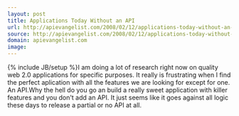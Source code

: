 ```yaml
---
layout: post
title: Applications Today Without an API
url: http://apievangelist.com/2008/02/12/applications-today-without-an-api/
source: http://apievangelist.com/2008/02/12/applications-today-without-an-api/
domain: apievangelist.com
image: 
---
```

{% include JB/setup %}I am doing a lot of research right now on quality web 2.0 applications for specific purposes.  It really is frustrating when I find the perfect aplication with all the features we are looking for except for one.  An API.Why the hell do you go an build a really sweet application with killer features and you don't add an API. It just seems like it goes against all logic these days to release a partial or no API at all.